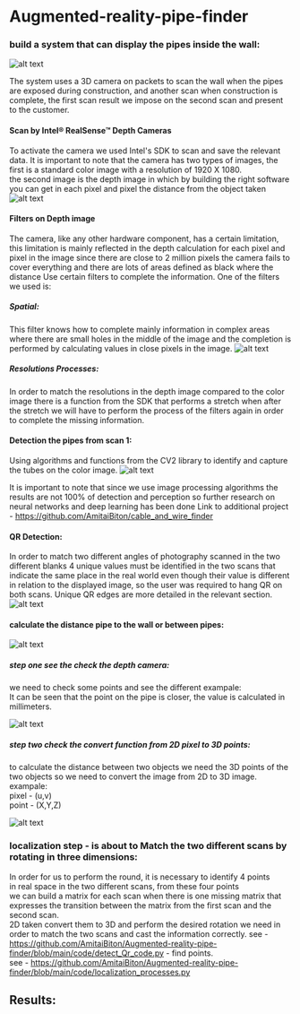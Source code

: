 # Augmented-reality-pipe-finder

### build a system that can display the pipes inside the wall:
![alt text](https://github.com/AmitaiBiton/Augmented-reality-pipe-finder/blob/master/Images/git1.png)  

The system uses a 3D camera on packets to scan the wall when the pipes are exposed 
during construction, and another scan when construction is complete,
the first scan result we impose on the second scan and present to the customer.



#### Scan by Intel® RealSense™ Depth Cameras
To activate the camera we used Intel's SDK to scan and save the relevant data.
It is important to note that the camera has two types of images,
the first is a standard color image with a resolution of 1920 X 1080.  
the second image is the depth image in which by building the right software you can get in each pixel and pixel the distance from the object taken
![alt text](https://github.com/AmitaiBiton/Augmented-reality-pipe-finder/blob/master/Images/depth.png)  

#### Filters on Depth image
The camera, like any other hardware component,
has a certain limitation, 
this limitation is mainly reflected in the depth calculation for each pixel and pixel in the image
since there are close to 2 million pixels the camera fails to cover everything and there are 
lots of areas defined as black where the distance Use certain filters to complete the information.
One of the filters we used is:  

##### Spatial:
This filter knows how to complete mainly information in complex areas where there 
are small holes in the middle of the image and the completion is performed by calculating values in close pixels in the image.
![alt text](https://github.com/AmitaiBiton/Augmented-reality-pipe-finder/blob/master/Images/spatial.png)  


##### Resolutions Processes:
In order to match the resolutions in the depth image compared to the color image 
there is a function from the SDK that performs a stretch when after the stretch we will have to perform the process of the filters again in order to complete the missing information.


#### Detection the pipes from scan 1:
Using algorithms and functions from the CV2 library to identify and capture the tubes on the color image.
![alt text](https://github.com/AmitaiBiton/Augmented-reality-pipe-finder/blob/master/Images/detection.png)  

It is important to note that since we use image processing algorithms the results are not 100% of detection and perception 
so further research on neural networks and deep learning has been done Link to additional project - https://github.com/AmitaiBiton/cable_and_wire_finder


#### QR Detection:
In order to match two different angles of photography scanned in the two different
blanks 4 unique values must be identified in the two scans that indicate the same place in the real world
even though their value is different in relation to the displayed image,
so the user was required to hang QR on both scans. Unique QR edges are more detailed in the relevant section.
![alt text](https://github.com/AmitaiBiton/Augmented-reality-pipe-finder/blob/master/Images/QR.png) 

#### calculate the distance pipe to the wall or between pipes:
![alt text](https://github.com/AmitaiBiton/Augmented-reality-pipe-finder/blob/master/Images/3D_distance.png) 

##### step one see the check the depth camera:
we need to check some points and see the different exampale:  
It can be seen that the point on the pipe is closer, the value is calculated in millimeters.  


![alt text](https://github.com/AmitaiBiton/Augmented-reality-pipe-finder/blob/master/Images/depth_point.png)   
      
      
##### step two check the convert function from 2D pixel to 3D points:
to calculate the distance between two objects we need the 3D points of the two objects so we need to convert the image from 2D to 3D image.  
exampale:  
pixel - (u,v)   
point - (X,Y,Z)  

![alt text](https://github.com/AmitaiBiton/Augmented-reality-pipe-finder/blob/master/Images/2D_to_3D.png)   

### localization step - is about to Match the two different scans by rotating in three dimensions:  
In order for us to perform the round, it is necessary to identify 4 points  
in real space in the two different scans, from these four points  
we can build a matrix for each scan when there is one missing matrix that expresses the transition between the matrix from the first scan and the second scan.  
2D taken convert them to 3D and perform the desired rotation we need in order to match the two scans and cast the information correctly.
see - https://github.com/AmitaiBiton/Augmented-reality-pipe-finder/blob/main/code/detect_Qr_code.py - find points.     
see - https://github.com/AmitaiBiton/Augmented-reality-pipe-finder/blob/main/code/localization_processes.py




## Results:


